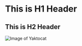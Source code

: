 # This is H1 Header
## This is H2 Header
![Image of Yaktocat](https://octodex.github.com/images/yaktocat.png)
